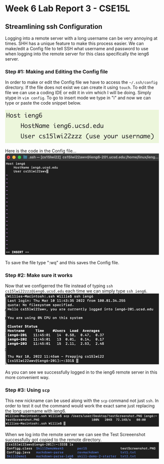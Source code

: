 # Week 6 Lab Report 3 - CSE15L

## Streamlining ssh Configuration
Logging into a remote server with a long username can be very annoying at times. SHH has a unique feature to make this process easier. We can make/edit a Config file to tell SSH what username and password to use when logging into the remote server for this class specifically the ieng6 server. 

### Step #1: Making and Editing the Config file
In order to make or edit the Config file we have to access the `~/.ssh/config` directory. If the file does not exist we can create it using `touch`. To edit the file we can use a coding IDE or edit it in vim which I will be doing. Simply stype in `vim config`. To go to insert mode we type in "i" and now we can type or paste the code snippet below. 

![image](lab3-pic0.png)

Here is the code in the Config file...
![image](lab3-pic1.png)

To save the file type ":wq" and this saves the Config file.

### Step #2: Make sure it works
Now that we configerred the file instead of typing `ssh cs15lwi22zzz@ieng6.ucsd.edu` each time we can simply type `ssh ieng6`.
![image](lab3-pic2.png)

As you can see we successfully logged in to the ieng6 remote server in this more convenient way.

### Step #3: Using `scp`
This new nickname can be used along with the `scp` command not just `ssh`. In order to test it out the command would work the exact same just replacing the long username with ieng6.
![image](lab3-pic3.png)

When we log into the remote server we can see the Test Screeenshot successfully got copied to the remote directory.
![image](lab3-pic4.png)